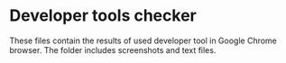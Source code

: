 # Developer tools checker

These files contain the results of used developer tool in Google Chrome browser.
The folder includes screenshots and text files.
